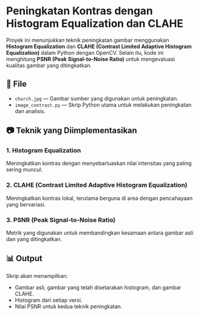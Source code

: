 # Peningkatan Kontras dengan Histogram Equalization dan CLAHE

Proyek ini menunjukkan teknik peningkatan gambar menggunakan **Histogram Equalization** dan **CLAHE (Contrast Limited Adaptive Histogram Equalization)** dalam Python dengan OpenCV. Selain itu, kode ini menghitung **PSNR (Peak Signal-to-Noise Ratio)** untuk mengevaluasi kualitas gambar yang ditingkatkan.

## 📁 File
- `church.jpg` — Gambar sumber yang digunakan untuk peningkatan.
- `image_contrast.py` — Skrip Python utama untuk melakukan peningkatan dan analisis.

## 📷 Teknik yang Diimplementasikan

### 1. Histogram Equalization
Meningkatkan kontras dengan menyebarluaskan nilai intensitas yang paling sering muncul.

### 2. CLAHE (Contrast Limited Adaptive Histogram Equalization)
Meningkatkan kontras lokal, terutama berguna di area dengan pencahayaan yang bervariasi.

### 3. PSNR (Peak Signal-to-Noise Ratio)
Metrik yang digunakan untuk membandingkan kesamaan antara gambar asli dan yang ditingkatkan.

## 📊 Output
Skrip akan menampilkan:
- Gambar asli, gambar yang telah disetarakan histogram, dan gambar CLAHE.
- Histogram dari setiap versi.
- Nilai PSNR untuk kedua teknik peningkatan.
